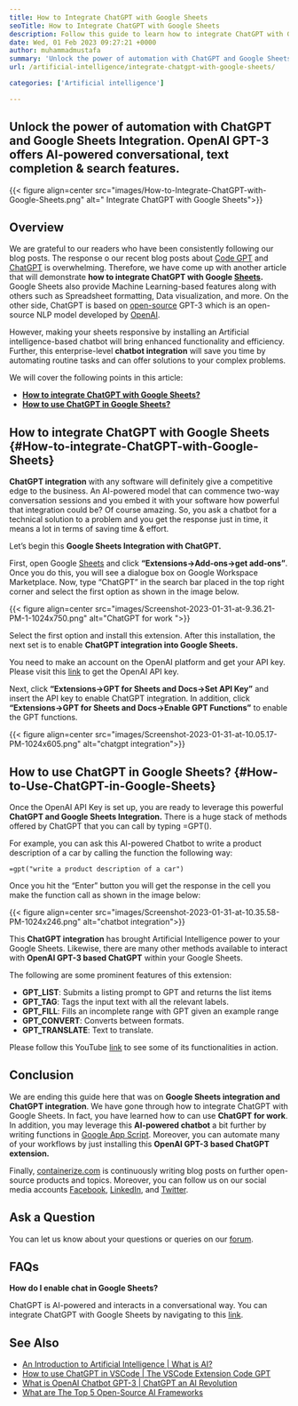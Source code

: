 ```yaml
---
title: How to Integrate ChatGPT with Google Sheets
seoTitle: How to Integrate ChatGPT with Google Sheets
description: Follow this guide to learn how to integrate ChatGPT with Google Sheets. Enrich your sheets with an Artificial Intelligence-based chatbot called ChatGPT.
date: Wed, 01 Feb 2023 09:27:21 +0000
author: muhammadmustafa
summary: 'Unlock the power of automation with ChatGPT and Google Sheets Integration. OpenAI GPT-3 offers AI-powered conversational, text completion &amp; search features.'
url: /artificial-intelligence/integrate-chatgpt-with-google-sheets/

categories: ['Artificial intelligence']

---
```

## Unlock the power of automation with ChatGPT and Google Sheets Integration. OpenAI GPT-3 offers AI-powered conversational, text completion & search features.

{{< figure align=center src="images/How-to-Integrate-ChatGPT-with-Google-Sheets.png" alt=" Integrate ChatGPT with Google Sheets">}}  

## Overview

We are grateful to our readers who have been consistently following our blog posts. The response o our recent blog posts about [Code GPT][1] and [ChatGPT][2] is overwhelming. Therefore, we have come up with another article that will demonstrate **how to integrate ChatGPT with Google [Sheets][3].** Google Sheets also provide Machine Learning-based features along with others such as Spreadsheet formatting, Data visualization, and more. On the other side, ChatGPT is based on [open-source][4] GPT-3 which is an open-source NLP model developed by [OpenAI][5]. 

However, making your sheets responsive by installing an Artificial intelligence-based chatbot will bring enhanced functionality and efficiency. Further, this enterprise-level **chatbot integration** will save you time by automating routine tasks and can offer solutions to your complex problems. 

We will cover the following points in this article:

  * [**How to integrate ChatGPT with Google Sheets?**][6]
  * [**How to use ChatGPT in Google Sheets?**][7]

## How to integrate ChatGPT with Google Sheets {#How-to-integrate-ChatGPT-with-Google-Sheets}

**ChatGPT integration** with any software will definitely give a competitive edge to the business. An AI-powered model that can commence two-way conversation sessions and you embed it with your software how powerful that integration could be? Of course amazing. So, you ask a chatbot for a technical solution to a problem and you get the response just in time, it means a lot in terms of saving time & effort.

Let’s begin this **Google Sheets Integration with ChatGPT.** 

First, open Google [Sheets][3] and click **“Extensions->Add-ons->get add-ons”**. Once you do this, you will see a dialogue box on Google Workspace Marketplace. Now, type “ChatGPT” in the search bar placed in the top right corner and select the first option as shown in the image below. 

{{< figure align=center src="images/Screenshot-2023-01-31-at-9.36.21-PM-1-1024x750.png" alt="ChatGPT for work ">}}  

Select the first option and install this extension. After this installation, the next set is to enable **ChatGPT integration into Google Sheets.** 

You need to make an account on the OpenAI platform and get your API key. Please visit this [link][1] to get the OpenAI API key. 

Next, click **“Extensions->GPT for Sheets and Docs->Set API Key”** and insert the API key to enable ChatGPT integration. In addition, click **“Extensions->GPT for Sheets and Docs->Enable GPT Functions”** to enable the GPT functions.

{{< figure align=center src="images/Screenshot-2023-01-31-at-10.05.17-PM-1024x605.png" alt="chatgpt integration">}}  

## How to use ChatGPT in Google Sheets? {#How-to-Use-ChatGPT-in-Google-Sheets}

Once the OpenAI API Key is set up, you are ready to leverage this powerful **ChatGPT and Google Sheets Integration.** There is a huge stack of methods offered by ChatGPT that you can call by typing =GPT(). 

For example, you can ask this AI-powered Chatbot to write a product description of a car by calling the function the following way:


```
=gpt("write a product description of a car")
```


Once you hit the “Enter” button you will get the response in the cell you make the function call as shown in the image below:

{{< figure align=center src="images/Screenshot-2023-01-31-at-10.35.58-PM-1024x246.png" alt="chatbot integration">}}  

This **ChatGPT integration** has brought Artificial Intelligence power to your Google Sheets. Likewise, there are many other methods available to interact with **OpenAI GPT-3 based ChatGPT** within your Google Sheets. 

The following are some prominent features of this extension:

  * **GPT_LIST**: Submits a listing prompt to GPT and returns the list items
  * **GPT_TAG**: Tags the input text with all the relevant labels.
  * **GPT_FILL**: Fills an incomplete range with GPT given an example range
  * **GPT_CONVERT**: Converts between formats.
  * **GPT_TRANSLATE**: Text to translate.

Please follow this YouTube [link][8] to see some of its functionalities in action. 

## Conclusion

We are ending this guide here that was on **Google Sheets integration and ChatGPT integration**. We have gone through how to integrate ChatGPT with Google Sheets. In fact, you have learned how to can use **ChatGPT for work**. In addition, you may leverage this **AI-powered chatbot** a bit further by writing functions in [Google App Script][9]. Moreover, you can automate many of your workflows by just installing this **OpenAI GPT-3 based ChatGPT extension.** 

Finally, [containerize.com][10] is continuously writing blog posts on further open-source products and topics. Moreover, you can follow us on our social media accounts [Facebook][11], [LinkedIn][12], and [Twitter][13].

## Ask a Question

You can let us know about your questions or queries on our [forum][14].

## FAQs

**How do I enable chat in Google Sheets?**

ChatGPT is AI-powered and interacts in a conversational way. You can integrate ChatGPT with Google Sheets by navigating to this [link][6].

## See Also

  * [An Introduction to Artificial Intelligence | What is AI?][15]
  * [How to use ChatGPT in VSCode | The VSCode Extension Code GPT][1]
  * [What is OpenAI Chatbot GPT-3 | ChatGPT an AI Revolution][2]
  * [What are The Top 5 Open-Source AI Frameworks][16]

 [1]: https://blog.containerize.com/artificial-intelligence/how-to-use-chatgpt-in-vscode-the-vscode-extension-codegpt/

 [2]: https://blog.containerize.com/artificial-intelligence/what-is-openai-chatbot-gpt-3-chatgpt-an-ai-revolution/

 [3]: https://www.google.com/sheets/about/
 [4]: https://products.containerize.com/
 [5]: https://openai.com/
 [6]: #How-to-integrate-ChatGPT-with-Google-Sheets
 [7]: #How-to-Use-ChatGPT-in-Google-Sheets
 [8]: https://www.youtube.com/watch?v=lnQPAWWmaKk&t=106s
 [9]: https://www.google.com/script/start/
 [10]: https://www.containerize.com/
 [11]: https://web.facebook.com/containerize
 [12]: https://www.linkedin.com/company/containerize/
 [13]: https://twitter.com/containerize_co
 [14]: https://forum.containerize.com/
 [15]: https://blog.containerize.com/artificial-intelligence/an-introduction-to-artificial-intelligence-what-is-ai/

 [16]: https://blog.containerize.com/artificial-intelligence/top-5-open-source-ai-frameworks/
